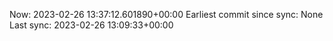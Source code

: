 Now: 2023-02-26 13:37:12.601890+00:00 Earliest commit since sync: None Last sync: 2023-02-26 13:09:33+00:00
